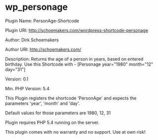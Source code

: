 # wp_personage

Plugin Name: PersonAge-Shortcode

Plugin URI: http://schoemakers.com/wordpress-shortcode-personage

Author: Dirk Schoemakers

Author URI: http://schoemakers.com/

Description: Returns the age of a person in years, based on entered birthday. Use this Shortcode with - [Personage year="1980" month="12" day="31"]

Version: 0.1

Min. PHP Version: 5.4


This Plugin registers the shortcode 'PersonAge' and expects the parameters 'year', 'month' and 'day'.

Default values for those parameters are 1980, 12, 31


Plugin requires PHP 5.4 running on the server.

This plugin comes with no warranty and no support. Use at own risk!
